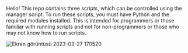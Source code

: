 Hello! This repo contains three scripts, which can be controlled using the manager script. To run these scripts, you must have Python and the required modules installed. This is intended for programmers or those familiar with running scripts and not for non-programmers or those who may not know how to run scripts.




![Ekran görüntüsü 2023-03-27 170520](https://user-images.githubusercontent.com/99341198/227964735-3969cb47-57e7-4641-97dc-e494c853ea78.png)
